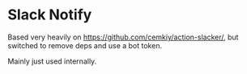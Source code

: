 # Slack Notify

Based very heavily on https://github.com/cemkiy/action-slacker/, but switched to remove deps and use a bot token.

Mainly just used internally.

